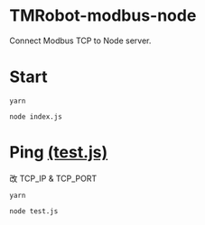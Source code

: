 # TMRobot-modbus-node
Connect Modbus TCP to Node server.

# Start

```
yarn

node index.js
```

# Ping [(test.js)](./(test.js))

改 TCP_IP & TCP_PORT
```
yarn

node test.js
```
